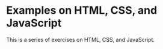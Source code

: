 # Examples on HTML, CSS, and JavaScript
This is a series of exercises on HTML, CSS, and JavaScript.
